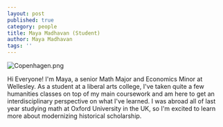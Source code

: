 ```yaml
---
layout: post
published: true
category: people
title: Maya Madhavan (Student)
author: Maya Madhavan
tags: ''
---
```

![Copenhagen.png]({{site.baseurl}}/assets/Copenhagen.png)

Hi Everyone! I'm Maya, a senior Math Major and Economics Minor at Wellesley. As a student at a liberal arts college, I've taken quite a few humanities classes on top of my main coursework and am here to get an interdisciplinary perspective on what I've learned. I was abroad all of last year studying math at Oxford University in the UK, so I'm excited to learn more about modernizing historical scholarship.
